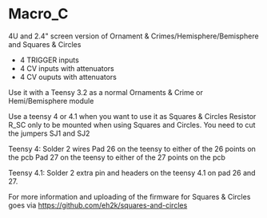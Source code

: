 # Macro_C
4U and 2.4" screen version of Ornament & Crimes/Hemisphere/Bemisphere and Squares & Circles

- 4 TRIGGER inputs
- 4 CV inputs with attenuators
- 4 CV ouputs with attenuators

Use it with a Teensy 3.2 as a normal Ornaments & Crime or Hemi/Bemisphere module

Use a teensy 4 or 4.1 when you want to use it as Squares & Circles 
Resistor R_SC only to be mounted when using Squares and Circles.
You need to cut the jumpers SJ1 and SJ2

Teensy 4:
Solder 2 wires
Pad 26 on the teensy to either of the 26 points on the pcb
Pad 27 on the teensy to either of the 27 points on the pcb

Teensy 4.1:
Solder 2 extra pin and headers on the teensy 4.1 on pad 26 and 27.

For more information and uploading of the firmware for Squares & Circles goes via https://github.com/eh2k/squares-and-circles
